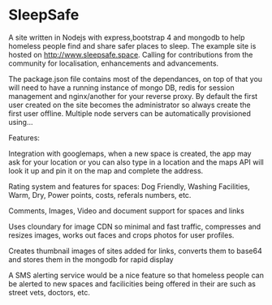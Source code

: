 # SleepSafe
A site written in Nodejs with express,bootstrap 4 and mongodb to help homeless people find and share safer places to sleep. 
The example site is hosted on http://www.sleepsafe.space. Calling for contributions from the community for localisation, enhancements and advancements. 

The package.json file contains most of the dependances, on top of that you will need to have a running instance of mongo DB, redis for session management and nginx/another for your reverse proxy. By default the first user created on the site becomes the administrator so always create the first user offline. Multiple node servers can be automatically provisioned using... 

Features:

Integration with googlemaps, when a new space is created, the app may ask for your location or you can also type in a location and the maps API will look it up and pin it on the map and complete the address.

Rating system and features for spaces: Dog Friendly, Washing Facilities, Warm, Dry, Power points, costs, referals numbers, etc.

Comments, Images, Video and document support for spaces and links

Uses cloundary for image CDN so minimal and fast traffic, compresses and resizes images, works out faces and crops photos for user profiles.

Creates thumbnail images of sites added for links, converts them to base64 and stores them in the mongodb for rapid display

A SMS alerting service would be a nice feature so that homeless people can be alerted to new spaces and facilicities being offered in their are such as street vets, doctors, etc.  
